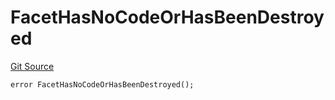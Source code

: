 # FacetHasNoCodeOrHasBeenDestroyed
[Git Source](https://github.com/thrackle-io/rules-engine/blob/6d65728d4e93813016499a87fe04f8385b777100/src/client/token/handler/diamond/HandlerDiamond.sol)


```solidity
error FacetHasNoCodeOrHasBeenDestroyed();
```

